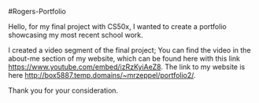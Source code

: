 #Rogers-Portfolio

Hello, for my final project with CS50x, I wanted to create a portfolio showcasing my most recent school work. 

I created a video segment of the final project; You can find the video in the about-me section of my website, which can be found here with this link https://www.youtube.com/embed/izRzKyiAeZ8. The link to my website is here http://box5887.temp.domains/~mrzeppel/portfolio2/.

Thank you for your consideration. 
